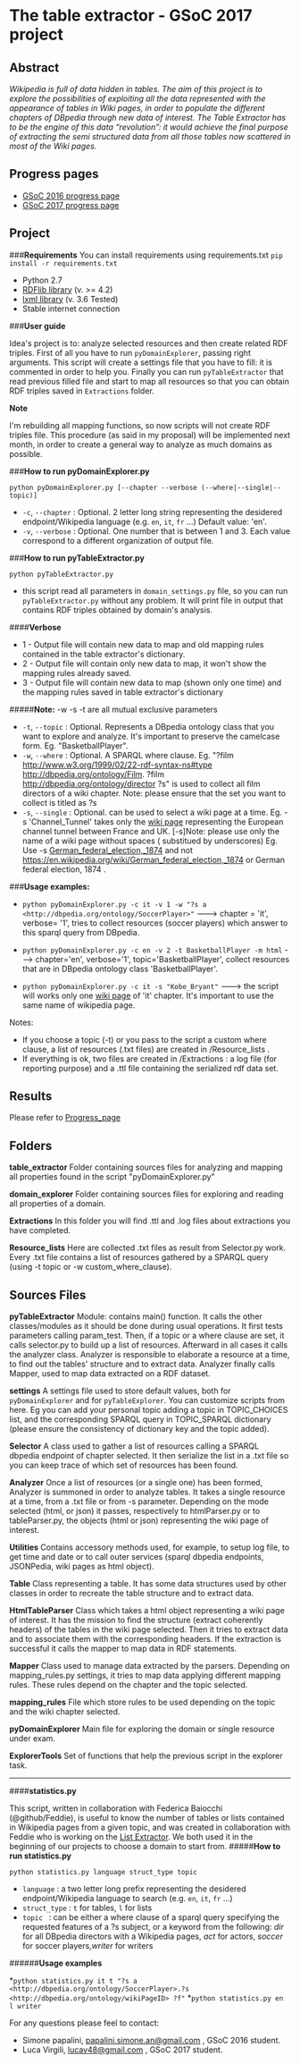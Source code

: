 # The table extractor - GSoC 2017 project 

## Abstract
 _Wikipedia is full of data hidden in tables. The aim of this project is to explore the possibilities of exploiting all the data represented with the appearance of tables in Wiki pages, in order to populate the different chapters of DBpedia through new data of interest. The Table Extractor has to be the engine of this data “revolution”: it would achieve the final purpose of extracting the semi structured data from all those tables now scattered in most of the Wiki pages._


## Progress pages
 *  [GSoC 2016 progress page](https://github.com/dbpedia/extraction-framework/wiki/GSoC_2016_Progress_Simone "Progress")
 *  [GSoC 2017 progress page](https://github.com/dbpedia/table-extractor/wiki/GSoC-2017:-Luca-Virgili-progress)
 
## Project
###**Requirements**
You can install requirements using requirements.txt `pip install -r requirements.txt`
* Python 2.7
* [RDFlib library](http://rdflib.readthedocs.io/en/stable/gettingstarted.html "RDFlib homepage") (v. >= 4.2)
* [lxml library](http://lxml.de/lxmlhtml.html "lxml homepage") (v. 3.6 Tested)
* Stable internet connection

###**User guide**

Idea's project is to: analyze selected resources and then create related RDF triples. First of all you have to run `pyDomainExplorer`, passing right arguments. This script will create a settings file that you have to fill: it is commented in order to help you.
Finally you can run `pyTableExtractor` that read previous filled file and start to map all resources so that you can obtain RDF triples saved in `Extractions` folder.

**Note**

I'm rebuilding all mapping functions, so now scripts will not create RDF triples file. This procedure (as said in my proposal) will be implemented next month, in order to create a general way to analyze as much domains as possible.

###**How to run pyDomainExplorer.py**

`python pyDomainExplorer.py [--chapter --verbose (--where|--single|--topic)]`

* `-c`, `--chapter` : Optional. 2 letter long string representing the desidered endpoint/Wikipedia language (e.g. `en`, `it`, `fr` ...) Default value: 'en'.
* `-v`, `--verbose` : Optional. One number that is between 1 and 3. Each value correspond to a different organization of output file.

###**How to run pyTableExtractor.py**

`python pyTableExtractor.py`
* this script read all parameters in `domain_settings.py` file, so you can run `pyTableExtractor.py` without any problem. It will print file in output that contains RDF triples obtained by domain's analysis.

####**Verbose**
* 1 - Output file will contain new data to map and old mapping rules contained in the table extractor's dictionary.
* 2 - Output file will contain only new data to map, it won't show the mapping rules already saved.
* 3 - Output file will contain new data to map (shown only one time) and the mapping rules saved in table extractor's dictionary

#####**Note:** -w -s -t are all mutual exclusive parameters  

* `-t`, `--topic` : Optional. Represents a DBpedia ontology class that you want to explore and analyze. It's important to preserve the camelcase form. Eg. "BasketballPlayer".
* `-w`, `--where` : Optional. A SPARQL where clause. Eg. "?film <http://www.w3.org/1999/02/22-rdf-syntax-ns#type> <http://dbpedia.org/ontology/Film>.  ?film <http://dbpedia.org/ontology/director> ?s" is used to collect all film directors of a wiki chapter. Note: please ensure that the set you want to collect is titled as ?s
* `-s`, `--single` : Optional. can be used to select a wiki page at a time. Eg. -s 'Channel_Tunnel' takes only the [wiki page](https://en.wikipedia.org/wiki/Channel_Tunnel "Channel Tunnel wiki page") representing the European channel tunnel between France and UK. [-s]Note: please use only the name of a wiki page without spaces ( substitued by underscores) Eg. Use -s [German_federal_election,_1874](https://en.wikipedia.org/wiki/German_federal_election,_1874 "German federal 1874 election") and not https://en.wikipedia.org/wiki/German_federal_election,_1874 or German federal election, 1874 .

###**Usage examples:**

* `python pyDomainExplorer.py -c it -v 1 -w "?s a <http://dbpedia.org/ontology/SoccerPlayer>"` ---> chapter = 'it', verbose= '1', tries to collect resources (soccer players) which answer to this sparql query from DBpedia.

* `python pyDomainExplorer.py -c en -v 2 -t BasketballPlayer -m html` ---> chapter='en', verbose='1', topic='BasketballPlayer', collect resources that are in DBpedia ontology class 'BasketballPlayer'.

* `python pyDomainExplorer.py -c it -s "Kobe_Bryant"` ---> the script will works only one [wiki page](https://it.wikipedia.org/wiki/Kobe_Bryant "Kobe Bryant") of 'it' chapter. It's important to use the same name of wikipedia page.

Notes:
* If you choose a topic (-t) or you pass to the script a custom where clause, a list of resources (.txt files) are created in /Resource_lists . 
* If everything is ok, two files are created in /Extractions : a log file (for reporting purpose) and a .ttl file containing the serialized rdf data set.



## Results
Please refer to [Progress_page](https://github.com/dbpedia/extraction-framework/wiki/GSoC_2016_Progress_Simone)

## Folders
**table_extractor** Folder containing sources files for analyzing and mapping all properties found in the script "pyDomainExplorer.py"

**domain_explorer** Folder containing sources files for exploring and reading all properties of a domain.

**Extractions** In this folder you will find .ttl and .log files about extractions you have completed.

**Resource_lists** Here are collected .txt files as result from Selector.py work. Every .txt file contains a list of resources gathered by a SPARQL query (using -t topic or -w custom_where_clause). 

## Sources Files

**pyTableExtractor** Module: contains main() function. It calls the other classes/modules as it should be done during usual operations. It first tests parameters calling param_test. Then, if a topic or a where clause are set, it calls selector.py to build up a list of resources. Afterward in all cases it calls the analyzer class. Analyzer is responsible to elaborate a resource at a time, to find out the tables' structure and to extract data. Analyzer finally calls Mapper, used to map data extracted on a RDF dataset. 
 
**settings** A settings file used to store default values, both for `pyDomainExplorer` and for `pyTableExplorer`. You can customize scripts from here. Eg you can add your personal topic adding a topic in TOPIC_CHOICES list, and the corresponding SPARQL query in TOPIC_SPARQL dictionary (please ensure the consistency of dictionary key and the topic added).

**Selector** A class used to gather a list of resources calling a SPARQL dbpedia endpoint of chapter selected. It then serialize the list in a .txt file so you can keep trace of which set of resources has been found.   

**Analyzer** Once a list of resources (or a single one) has been formed, Analyzer is summoned in order to analyze tables. It takes a single resource at a time, from a .txt file or from -s parameter. Depending on the mode selected (html, or json) it passes, respectively to htmlParser.py or to tableParser.py, the objects (html or json) representing the wiki page of interest.
 
**Utilities** Contains accessory methods used, for example, to setup log file, to get time and date or to call outer services (sparql dbpedia endpoints, JSONPedia, wiki pages as html object).

**Table** Class representing a table. It has some data structures used by other classes in order to recreate the table structure and to extract data.

**HtmlTableParser** Class which takes a html object representing a wiki page of interest. It has the mission to find the structure (extract coherently headers) of the tables in the wiki page selected. Then it tries to extract data and to associate them with the corresponding headers. If the extraction is successful it calls the mapper to map data in RDF statements.

**Mapper** Class used to manage data extracted by the parsers. Depending on mapping_rules.py settings, it tries to map data applying different mapping rules. These rules depend on the chapter and the topic selected. 

**mapping_rules** File which store rules to be used depending on the topic and the wiki chapter selected.

**pyDomainExplorer** Main file for exploring the domain or single resource under exam.

**ExplorerTools** Set of functions that help the previous script in the explorer task.


---

####**statistics.py**

This script, written in collaboration with Federica Baiocchi (@github/Feddie), is useful to know the number of tables or lists contained in Wikipedia pages from a given topic, and was created in collaboration with Feddie who is working on the [List Extractor](https://github.com/dbpedia/list-extractor). We both used it in the beginning of our projects to choose a domain to start from.
#####**How to run statistics.py**

`python statistics.py language struct_type topic`
* `language` : a two letter long prefix representing the desidered endpoint/Wikipedia language to search (e.g. `en`, `it`, `fr` ...)
* `struct_type` : `t` for tables, `l` for lists
* `topic ` : can be either a where clause of a sparql query specifying the requested features of a ?s subject, or a keyword from the following: _dir_ for all DBpedia directors with a Wikipedia pages,  _act_ for actors, _soccer_ for soccer players,_writer_ for writers

######**Usage examples**

*`python statistics.py it t "?s a <http://dbpedia.org/ontology/SoccerPlayer>.?s <http://dbpedia.org/ontology/wikiPageID> ?f"`
*`python statistics.py en l writer`


For any questions please feel to contact:
* Simone papalini, papalini.simone.an@gmail.com , GSoC 2016 student.
* Luca Virgili, lucav48@gmail.com , GSoC 2017 student.
